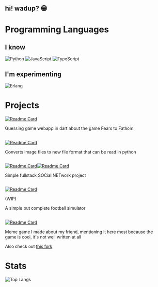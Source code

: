 ## hi! wadup? 😁

# Programming Languages

## I know
![Python](https://img.shields.io/badge/python-3670A0?style=for-the-badge&logo=python&logoColor=ffdd54) 
![JavaScript](https://img.shields.io/badge/javascript-%23323330.svg?style=for-the-badge&logo=javascript&logoColor=%23F7DF1E) 
![TypeScript](https://img.shields.io/badge/typescript-%23007ACC.svg?style=for-the-badge&logo=typescript&logoColor=white) 

## I'm experimenting
![Erlang](https://img.shields.io/badge/Erlang-white.svg?style=for-the-badge&logo=erlang&logoColor=a90533)

# Projects

[![Readme Card](https://github-readme-stats.vercel.app/api/pin/?username=gufl3r&repo=fears_to_know)](https://github.com/gufl3r/fears_to_know)

Guessing game webapp in dart about the game Fears to Fathom
##
[![Readme Card](https://github-readme-stats.vercel.app/api/pin/?username=gufl3r&repo=image-to-pixels)](https://github.com/gufl3r/image-to-pixels)

Converts image files to new file format that can be read in python
##
[![Readme Card](https://github-readme-stats.vercel.app/api/pin/?username=gufl3r&repo=socnet-frontend)](https://github.com/gufl3r/socnet-frontend)[![Readme Card](https://github-readme-stats.vercel.app/api/pin/?username=gufl3r&repo=socnet-backend)](https://github.com/gufl3r/socnet-backend)

Simple fullstack SOCial NETwork project
##
[![Readme Card](https://github-readme-stats.vercel.app/api/pin/?username=gufl3r&repo=football_sim)](https://github.com/gufl3r/football_sim)

(WIP)

A simple but complete football simulator
##
[![Readme Card](https://github-readme-stats.vercel.app/api/pin/?username=gufl3r&repo=fnad)](https://github.com/gufl3r/fnad)

Meme game I made about my friend, mentioning it here most because the game is cool, it's not well written at all

Also check out [this fork](https://github.com/henriqfranco/fnad)
# Stats
![Top Langs](https://github-readme-stats.vercel.app/api/top-langs/?username=gufl3r&langs_count=5)
